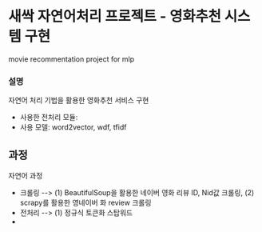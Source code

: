 # 새싹 자연어처리 프로젝트 - 영화추천 시스템 구현
movie recommentation project for mlp

### 설명 
자연어 처리 기법을 활용한 영화추천 서비스 구현
- 사용한 전처리 모듈:
- 사용 모델: word2vector, wdf, tfidf

## 과정 
자연어 과정
- 크롤링 --> (1) BeautifulSoup을 활용한 네이버 영화 리뷰 ID, Nid값 크롤링, (2) scrapy를 활용한 영네이버 화 review 크롤링 
- 전처리 --> (1) 정규식 토큰화 스탑워드
- 
